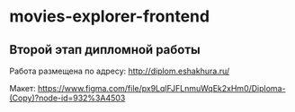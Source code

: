 # movies-explorer-frontend

## Второй этап дипломной работы

Работа размещена по адресу:
http://diplom.eshakhura.ru/

Макет: 
https://www.figma.com/file/px9LqlFJFLnmuWqEk2xHm0/Diploma-(Copy)?node-id=932%3A4503
